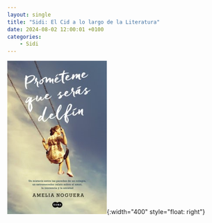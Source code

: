 ```yaml
---
layout: single
title: "Sidi: El Cid a lo largo de la Literatura"
date: 2024-08-02 12:00:01 +0100
categories: 
    - Sidi
---
```



![alt text](</assets/img/portada  de prometeme.jpg>){:width="400" style="float: right"}










 

 






 





